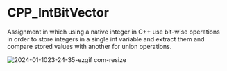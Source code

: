 # CPP_IntBitVector
  Assignment in which using a native integer in C++ use bit-wise operations in order to store integers in a single int variable and extract them and compare stored values with another for union operations. 
  
![2024-01-1023-24-35-ezgif com-resize](https://github.com/Kingerthanu/CPP_IntBitVector/assets/76754592/5adea2cc-654f-4f37-925d-af80c4373be1)
